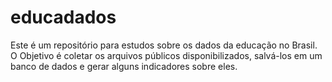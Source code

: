 # educadados
Este é um repositório para estudos sobre os dados da educação no Brasil. O Objetivo é coletar os arquivos públicos disponibilizados, salvá-los em um banco de dados e gerar alguns indicadores sobre eles.
